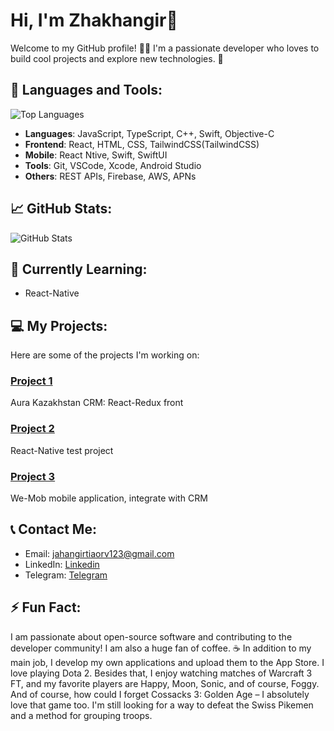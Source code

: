 # Hi, I'm  Zhakhangir👋

Welcome to my GitHub profile! 👨‍💻 I'm a passionate developer who loves to build cool projects and explore new technologies. 🚀

## 🔧 Languages and Tools:
![Top Languages](https://github-readme-stats.vercel.app/api/top-langs/?username=Zhakhangir&layout=compact&theme=tokyonight)

- **Languages**: JavaScript, TypeScript, C++, Swift, Objective-C
- **Frontend**: React, HTML, CSS, TailwindCSS(TailwindCSS)
- **Mobile**: React Ntive, Swift, SwiftUI
- **Tools**: Git, VSCode, Xcode, Android Studio
- **Others**: REST APIs, Firebase, AWS, APNs

## 📈 GitHub Stats:
![GitHub Stats](https://github-readme-stats.vercel.app/api?username=Zhakhangir&show_icons=true&theme=tokyonight)

## 🌱 Currently Learning:
- React-Native

## 💻 My Projects:
Here are some of the projects I'm working on:

### [Project 1]([https://github.com/YOUR_USERNAME/PROJECT_1](https://github.com/Zhakhangir/werp_react_front))
Aura Kazakhstan CRM: React-Redux front

### [Project 2](https://github.com/Zhakhangir/Aora)
React-Native test project

### [Project 3](https://github.com/Zhakhangir/WeMob)
We-Mob mobile application, integrate with CRM

## 📞 Contact Me:
- Email: [jahangirtiaorv123@gmail.com](jahangirtiaorv123@gmail.com)
- LinkedIn: [Linkedin](/www.linkedin.com/in/zhakhangir-t-402476249)
- Telegram: [Telegram](@zhtairov)

## ⚡ Fun Fact:
I am passionate about open-source software and contributing to the developer community! I am also a huge fan of coffee. ☕
In addition to my main job, I develop my own applications and upload them to the App Store. I love playing Dota 2. Besides that, I enjoy watching matches of Warcraft 3 FT, and my favorite players are Happy, Moon, Sonic, and of course, Foggy. And of course, how could I forget Cossacks 3: Golden Age – I absolutely love that game too. I'm still looking for a way to defeat the Swiss Pikemen and a method for grouping troops.
